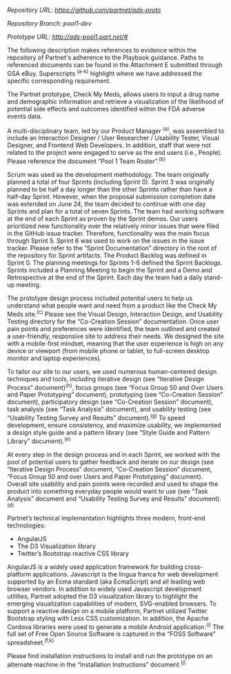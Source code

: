 *Repository URL: https://github.com/partnet/ads-proto*

*Repository Branch: pool1-dev*

*Prototype URL: http://ads-pool1.part.net/#*

The following description makes references to evidence within the repository of Partnet's adherence
to the Playbook guidance. Paths to referenced documents can be found in the Attachment E submitted
through GSA eBuy. Superscripts <sup>(a-k)</sup> highlight where we have addressed the specific
corresponding requirement. 

The Partnet prototype, Check My Meds, allows users to input a drug name and demographic information
and retrieve a visualization of the likelihood of potential side effects and outcomes identified
within the FDA adverse events data.

A multi-disciplinary team, led by our Product Manager <sup>(a)</sup>, was assembled to include an
Interaction Designer / User Researcher / Usability Tester, Visual Designer, and Frontend Web
Developers. In addition, staff that were not related to the project were engaged to serve as the
end users (i.e., People). Please reference the document “Pool 1 Team Roster”.<sup>(b)</sup>

Scrum was used as the development methodology. The team originally planned a total of four Sprints
(including Sprint 0). Sprint 3 was originally planned to be half a day longer than the other
Sprints rather than have a half-day Sprint. However, when the proposal submission completion date
was extended on June 24, the team decided to continue with one day Sprints and plan for a total of
seven Sprints. The team had working software at the end of each Sprint as proven by the Sprint
demos. Our users prioritized new functionality over the relatively minor issues that were filed
in the GitHub issue tracker. Therefore, functionality was the main focus through Sprint 5.
Sprint 6 was used to work on the issues in the issue tracker. Please refer to the “Sprint
Documentation” directory in the root of the repository for Sprint artifacts. The Product Backlog
was defined in Sprint 0. The planning meetings for Sprints 1-6 defined the Sprint Backlogs. Sprints
included a Planning Meeting to begin the Sprint and a Demo and Retrospective at the end of the
Sprint. Each day the team had a daily stand-up meeting.

The prototype design process included potential users to help us understand what people want and
need from a product like the Check My Meds site.<sup>(c)</sup> Please see the Visual Design,
Interaction Design, and Usability Testing directory for the “Co-Creation Session” documentation.
Once user pain points and preferences were identified, the team outlined and created a
user-friendly, responsive site to address their needs. We designed the site with a mobile-first
mindset, meaning that the user experience is high on any device or viewport (from mobile phone or
tablet, to full-screen desktop monitor and laptop experiences). 

To tailor our site to our users, we used numerous human-centered design techniques and tools,
including iterative design (see “Iterative Design Process” document)<sup>(h)</sup>, focus groups
(see “Focus Group 50 and Over Users and Paper Prototyping” document), prototyping (see
“Co-Creation Session” document), participatory design (see “Co-Creation Session” document),
task analysis (see “Task Analysis” document), and usability testing (see “Usability Testing
Survey and Results” document).<sup>(g)</sup> To speed development, ensure consistency, and
maximize usability, we implemented a design style guide and a pattern library (see “Style Guide
and Pattern Library” document).<sup>(e)</sup>

At every step in the design process and in each Sprint, we worked with the pool of potential
users to gather feedback and iterate on our design (see “Iterative Design Process” document,
“Co-Creation Session” document, “Focus Group 50 and over Users and Paper Prototyping” document).
Overall site usability and pain points were recorded and used to shape the product into something
everyday people would want to use (see “Task Analysis” document and “Usability Testing Survey and
Results” document).<sup>(d)</sup>

Partnet’s technical implementation highlights three modern, front-end technologies:

* AngularJS
* The D3 Visualization library
* Twitter’s Bootstrap reactive CSS library

AngularJS is a widely used application framework for building cross-platform applications.
Javascript is the lingua franca for web development supported by an Ecma standard
(aka EcmaScript) and all leading web browser vendors. In addition to widely used Javascript
development utilities, Partnet adopted the D3 visualization library to highlight the emerging
visualization capabilities of modern, SVG-enabled browsers. To support a reactive design on a
mobile platform, Partnet utilized Twitter Bootstrap styling with Less CSS customization. In
addition, the Apache Cordova libraries were used to generate a mobile Android
application.<sup>(i)</sup> The full set of Free Open Source Software is captured in the
“FOSS Software” spreadsheet.<sup>(f,k)</sup>

Please find installation instructions to install and run the prototype on an alternate machine in
the “Installation Instructions” document.<sup>(j)</sup>

